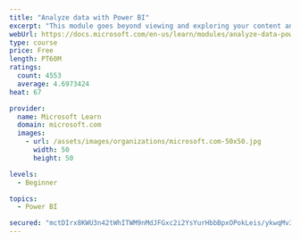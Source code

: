 ```yaml
---
title: "Analyze data with Power BI"
excerpt: "This module goes beyond viewing and exploring your content and explains how to interact with it by working with reports and dashboards to uncover and share new business insights."
webUrl: https://docs.microsoft.com/en-us/learn/modules/analyze-data-power-bi/
type: course
price: Free
length: PT60M
ratings:
  count: 4553
  average: 4.6973424
heat: 67

provider:
  name: Microsoft Learn
  domain: microsoft.com
  images:
    - url: /assets/images/organizations/microsoft.com-50x50.jpg
      width: 50
      height: 50

levels:
  - Beginner

topics:
  - Power BI

secured: "mctDIrx8KWU3n42tWhITWM9nMdJFGxc2i2YsYurHbbBpxOPokLeis/ykwqMv3I3MGYZTBCpSKihQ1whf1yhGZhchmDhYZN2tFCpH6I818ar1hpqTDgzuup3Utr/tCwfAPGSRVCaqBB92QqgDaVfWkpEhAQQnMaD0FCE6eHJPhomXeijuPs60ewr5/b9xgxvLEBpncWeby0wtOfvvQ32yuttIyD/kdhYojG1Rkd94ywpLKOz8vfrDsKYPgbM01aBuMQqpDUQ9KRyBEU/Cvhrj6V5mM3Vf6uiiuYVaeCRb+XCV3L1+HdkNTSseCT5NfamDwgzUghUkEbjTS9OVriWdAvwWdk/CfTG2cvd47s9wFIGsUvUQm5o/2OkjaGXskHQMAWuiaohvXVCJjysMnY/nwA==;/buWFne5rVWT1dZCnphe+w=="
---
```


